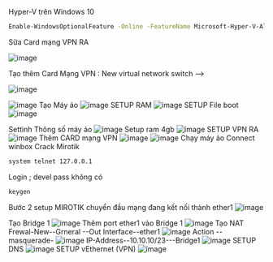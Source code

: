 Hyper-V trên Windows 10
```bash
Enable-WindowsOptionalFeature -Online -FeatureName Microsoft-Hyper-V-All
```

Sữa Card mạng VPN RA

![image](https://github.com/user-attachments/assets/4039c440-c37c-4ef3-9595-1e9c2378fde3)

Tạo thêm Card Mạng VPN : New virtual network switch -->

![image](https://github.com/user-attachments/assets/f6116aef-24fe-4e93-8398-b29dcb11945a)

![image](https://github.com/user-attachments/assets/a9c54843-5286-4c42-a67b-130a7b05ba64)
Tạo Máy ảo
![image](https://github.com/user-attachments/assets/aa34e5b2-bdaf-4339-bcff-83b24965fd43)
SETUP RAM
![image](https://github.com/user-attachments/assets/810b83c8-18f8-4c3b-a086-72ed7fbf1011)
SETUP File boot
![image](https://github.com/user-attachments/assets/0eef448f-e6ba-4f59-a2f9-562a099515fd)

Settinh Thông số máy ảo
![image](https://github.com/user-attachments/assets/16c118a0-dbfb-4541-bec4-22af14a1c5d7)
Setup ram 4gb
![image](https://github.com/user-attachments/assets/e5904cd8-ecf5-4a68-a607-4513b551f210)
SETUP VPN RA
![image](https://github.com/user-attachments/assets/12027dfb-5c6b-48c7-8fb0-fd30b252b710)
Thêm CARD mạng VPN 
![image](https://github.com/user-attachments/assets/72158e8e-779d-4b9f-b7b8-adfa89541407)
![image](https://github.com/user-attachments/assets/0ef7f31c-dabb-4754-a9a7-9cf948c5ce9d)
Chạy máy ảo
Connect winbox Crack Mirotik
```bash
system telnet 127.0.0.1
```
Login ; devel
pass không có
```bash
keygen
```
Bước 2 setup MIROTIK chuyển đầu mạng đang kết nối thành ether1 
![image](https://github.com/user-attachments/assets/532f01ce-8e46-4278-a858-40b276316ccc)

Tạo Bridge 1
![image](https://github.com/user-attachments/assets/21917e7c-f93e-4920-8a3c-f04e1ae3b9c7)
Thêm port ether1 vào Bridge 1
![image](https://github.com/user-attachments/assets/db43b3e9-05c3-4f8d-992d-187f9fc77b89)
Tạo NAT Frewal-New--Grneral --Out Interface--ether1
![image](https://github.com/user-attachments/assets/7443a42a-20d4-4cf6-8540-f2461cff7610)
Action -- masquerade-
![image](https://github.com/user-attachments/assets/585fdefe-c8e2-43ec-8850-427645eeac6b)
IP-Address--10.10.10/23---Bridge1
![image](https://github.com/user-attachments/assets/429b94d1-2c37-480c-9dd1-538267e11eeb)
SETUP DNS
![image](https://github.com/user-attachments/assets/6f3e2591-5cc0-4697-953b-6a6b4f386aed)
SETUP vEthernet (VPN)
![image](https://github.com/user-attachments/assets/19cbb4e9-cffd-4ca2-a4b8-30f1897ebdd6)



